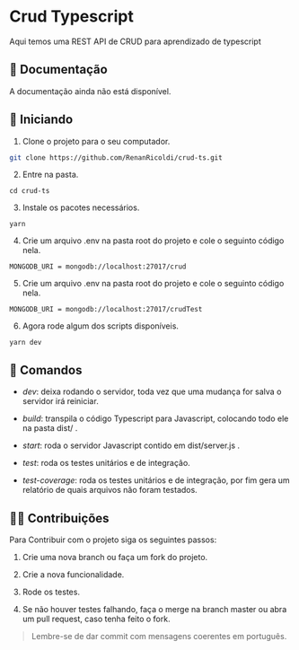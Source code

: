# Crud Typescript


Aqui temos uma REST API de CRUD para aprendizado de typescript

## 📖 Documentação

A documentação ainda não está disponível.

## 🙋‍ Iniciando

1. Clone o projeto para o seu computador.
~~~bash
git clone https://github.com/RenanRicoldi/crud-ts.git
~~~

2. Entre na pasta.
```
cd crud-ts
```

3. Instale os pacotes necessários.
```
yarn
```

4. Crie um arquivo .env na pasta root do projeto e cole o seguinto código nela.
```
MONGODB_URI = mongodb://localhost:27017/crud
```

5. Crie um arquivo .env na pasta root do projeto e cole o seguinto código nela.
```
MONGODB_URI = mongodb://localhost:27017/crudTest
```

6. Agora rode algum dos scripts disponíveis.

```
yarn dev
```

## 📑 Comandos

- *dev*: deixa rodando o servidor, toda vez que uma mudança for salva o servidor irá reiniciar.

- *build*: transpila o código Typescript para Javascript, colocando todo ele na pasta dist/ .

- *start*: roda o servidor Javascript contido em dist/server.js .

- *test*: roda os testes unitários e de integração.

- *test-coverage*: roda os testes unitários e de integração, por fim gera um relatório de quais arquivos não foram testados.


## 🤜🤛 Contribuições

Para Contribuir com o projeto siga os seguintes passos:

1. Crie uma nova branch ou faça um fork do projeto.

2. Crie a nova funcionalidade.

3. Rode os testes.

4. Se não houver testes falhando, faça o merge na branch master ou abra um pull request, caso tenha feito o fork.

> Lembre-se de dar commit com mensagens coerentes em português.